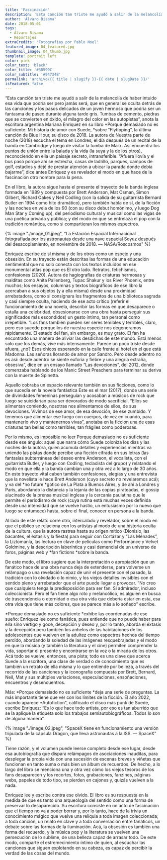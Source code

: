 ```yaml
---
title: 'Fascinación'
description: 'Esta canción tan triste me ayudó a salir de la melancolía de haber intuido esa vida que podría ser pero jamás será, que en general se oculta detrás de las canciones y los pasos delicados de un joven hermoso que podría ser un fantasma de paseo durante alguna tarde gris. Tumbas de cemento, piedras que se convierten en óxido, el milagro del color en las autopistas'
author: 'Álvaro Bisama'
date: 2018-05-01
tags:
  - Álvaro Bisama
  - Reportajes
extraCredits: 'Fotografias por Pablo Noel'
featured_image: 04_featured.jpg
thumbnail_image: 04_thumb.jpg
template: portrait left
color: pink
color_text: 'black'
color_title: '#3B599C'
color_subtitle: '#94734B'
permalink: 'archivo/{{ title | slugify }}-{{ date | slugDate }}/'
isFeatured: false
---
```


“Esta canción tan triste me ayudó a salir de la melancolía de haber intuido esa vida que podría ser pero jamás será, que en general se oculta detrás de las canciones y los pasos delicados de un joven hermoso que podría ser un fantasma de paseo durante alguna tarde gris. Tumbas de cemento, piedras que se convierten en óxido, el milagro del color en las autopistas”, anota la escritora argentina Mariana Enriquez en su libro *Porque demasiado no es suficiente. Mi historia de amor con Suede, *sobre “Flytipping”, la última canción de Blue Hour, su disco de 2018. La autora de Nuestra parte de noche (2018) escucha el tema en Londres, el día después de un recital de la banda en Cambridge y luego de visitar la tumba de Marx. Así encuentra los puntos de unión entre la balada y la vida (la suya y la de los otros), reconociendo en ella un paisaje secreto, intransferible. “Afuera llovía y el bus pasó porque ahí se estrecha, casas de ladrillo, parques, campos de golf, estadios y dejé de prestar atención a ubicar la parada donde debía bajarme”, dice antes Enriquez y es revelador el modo en que hace de la fascinación otro nombre para la pena.

En el libro, la autora sigue hasta el presente el trayecto de la banda inglesa formada en 1989 y compuesta por Brett Anderson, Mat Osman, Simon Gilbert, Richard Oakes y Neil Codling (con la salida de su guitarrista Bernard Butler en 1994 como hito dramático), pero también habla de sí, de la ficción y las noches en vela de los 90 (con su disco debut homónimo, y luego Dog Man Star y Coming up), del periodismo cultural y musical como las vigas de una poética privada y pública; y del modo en que se entrelaza el pop con la tradición romántica, como si compartieran los mismos espectros.


{% image "./image_01.jpeg", "La Estación Espacial Internacional fotografiada por los astronautas desde una nave espacial Soyuz después del desacoplamiento, en noviembre de 2018. — NASA/Roscosmos" %}

Enriquez escribe de sí misma y de los otros como un espejo y una obsesión. En su trayecto están descritas las formas de una educación sentimental que no solo conecta con los textos incluidos en ese monumental atlas pop que es El otro lado. Retratos, fetichismos, confesiones (2020). Autora de hagiografías de criaturas hermosas y malditas como Anita Pallenberg, Tupac Shakur y los River Phoenix, entre muchos; los ensayos, columnas y textos biográficos de ese libro la acercaban a sus objetos (y a ella misma) desde una proximidad arrebatadora, como si consignara los fragmentos de una biblioteca sagrada y casi siempre oculta, haciendo de ese acto crítico (referir el funcionamiento de una novela, describir las formas en que desaparece o estalla una celebridad, obsesionarse con una obra hasta perseguir sus significados más escondidos) un gesto íntimo, tan personal como irrepetible. “Los fans también pueden ser seres temibles y terribles, claro, pero eso sucede porque los de nuestra especie nos degeneramos rápidamente. El estado del fan, sin embargo, es muy grato. El fan ha encontrado una manera de aliviar las desdichas de este mundo. Está menos solo que los demás, vive más intensamente. Parece un poco triste desde afuera, ¿no? Esos chicos esperando en la calle frente al hotel en el que está Madonna. Las señoras llorando de amor por Sandro. Pero desde adentro no es así: desde adentro se siente euforia y fiebre y una alegría extraña, obsesiva”, dice en un ensayo llamado “Las devociones”, del 2012, donde comenzaba hablando de los Manic Street Preachers para terminar su deriva con la muerte de Spinetta.

Aquello cobraba un espacio relevante también en sus ficciones, como lo que sucedía en la novela fantástica Este es el mar (2017), donde una serie de divinidades femeninas perseguían y acosaban a músicos de rock que luego se suicidarían para ser devorados de modo sacrificial. “Ellos se alimentan comiendo, nosotras nos alimentamos de ellos, de sus devociones. Vivimos de ese amor, de esa devoción, de ese zumbido. Y tenemos que alimentar ese fuego con cuerpos, de vez en cuando, para mantenerlo vivo y mantenernos vivas”, anotaba en la ficción una de esas criaturas tan bellas como terribles, tan frágiles como poderosas.

Por lo mismo, es imposible no leer Porque demasiado no es suficiente desde ese ángulo: aquel que narra cómo Suede coloniza los días y las noches de la autora, quien acumula detalles y experiencias mientras va uniendo las pistas donde percibe una ficción cifrada en sus letras (las fantasías subterráneas del deseo entre Anderson, el vocalista, con el guitarrista Butler, y luego con Codling, tecladista del grupo) y relatando el modo en que ella y la banda cambian una y otra vez a lo largo de 30 años. En este trayecto vital caben también confesiones, elegías y una entrevista que la novelista le hace Brett Anderson (cuyo secreto no revelaremos acá); y va del *no future *gótico de La Plata a Buenos Aires, y de ahí a Londres y París, abordando la distancia y la lejanía de las copias pirateadas, el gossip alucinado de la prensa musical inglesa y la cercanía paulatina que le permite el periodismo de rock (cuya rutina está muchas veces definida desde una intensidad que se vuelve hastío, un entusiasmo por lo nuevo que luego se entumece) hasta, sobre el final, conocer en persona a la banda.

Al lado de este relato corre otro, intercalado y revelador, sobre el modo en que el público se relaciona con los artistas al modo de una historia oculta de la cultura, que la autora rastrea hasta su origen mítico (Dionisio, las bacantes, el éxtasis y la fiesta) para seguir con Cortázar y “Las Ménades”, la Liztomanía, las lectura en clave de películas como Performance y Velvet Goldmine, y la descripción laberíntica y casi demencial de un universo de foros, páginas web y *fan fictions *sobre la banda.

De este modo, el libro sugiere que la interpretación o apropiación que un fanático hace de una obra nunca deja de extenderse, para volverse un relámpago o una revelación capaz de unir el presente con el pasado, la tradición con lo olvidado o lo nimio, y los viejos detalles invisibles con el sentido pleno y arrebatador que el arte puede llegar a provocar. “No creo que cualquiera tenga la predisposición para ser fan. Si admirador, incluso coleccionista. Pero el fan tiene algo roto y melancólico, es alguien en busca de trascendencia o eternidad o esa otra vida que debería estar en esta, esa otra vida que tiene más colores, que se parece más a lo soñado” escribe.

*Porque demasiado no es suficiente *exhibe las coordenadas de ese sueño: Enriquez lee como fanática, pues entiende que no puede haber para ella sino vértigo y goce, decepción y deseo y, por lo tanto, aborda el éxtasis y la decepción pero también los anhelos de las habitaciones de los adolescentes que vuelven en la adultez como espectros hechos del tiempo perdido, abordando la soledad de las imágenes resquebrajadas y el modo en que la música (y también la literatura y el cine) permiten comprender la vida, soportar el presente y encontrarse en la voz o la mirada de los otros. Acá todo se vuelve, entonces, una pista; todo es una clave que acerca Suede a la escritora, una clase de verdad o de conocimiento que es también un retrato de ella misma y lo que entiende por belleza, a través del recorrido de las canciones y la iconografía compuesta por Brett, Bernard, Neil, Mat y sus múltiples variaciones, especulaciones, ensoñaciones, encuentros y desencuentros.

Más: *Porque demasiado no es suficiente *deja una serie de preguntas. La más importante tiene que ver con los límites de la ficción. El año 2022, cuando aparece *Autofiction", calificado el disco más punk de Suede, escribe Enriquez: “Es lo que hace todo artista, por eso es tan aburrido que se la aplique la etiqueta solo los trabajos semiautobiográficos. Todos lo son de alguna manera”.

{% image "./image_02.jpeg", "SpaceX tiene en funcionamiento una versión tripulada de la cápsula Dragon, que lleva astronautas a la ISS. — SpaceX" %}

Tiene razón, y el volumen puede leerse completo desde ese lugar, desde esa autobiografía que dispara relámpagos de asociaciones inauditas, para desplegar la propia vida con una sucesión de escenas breves y viñetas que funcionan en tanto suma o más bien un álbum de recuerdos. De hecho, a lo largo del libro se menciona una y otra vez cómo los viejos tesoros de los fans desaparecen y los recortes, fotos, grabaciones, fanzines, páginas webs, papeles de todo tipo, se pierden en cajones y, quizás vuelven a la nada.

Enriquez lee y escribe contra ese olvido. El libro es su respuesta en la medida de que es tanto una arqueología del sentido como una forma de preservar lo desaparecido. Su escritura consiste en un acto de fascinación que el tiempo no va a poder borrar y, por lo tanto, hace de la trivia un conocimiento mágico que vuelve una reliquia a toda imagen coleccionada; a toda canción, un relato en clave y a toda conversación entre fanáticos, un debate sobre las formas de la iluminación. Acá, la obsesión es también una forma del recuerdo, y la música pop y la literatura se vuelven una persecución de lo sublime, de una belleza capaz de arrasar todo. De este modo, comparte el estremecimiento íntimo de quien, al escuchar las canciones que siguen explotando en su cabeza, es capaz de percibir la verdad de las cosas del mundo.
